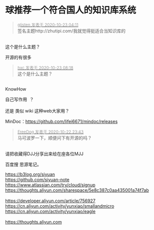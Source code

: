 # 球推荐一个符合国人的知识库系统


<div class="quote"><blockquote><font size="2"><a href="https://www.hostloc.com/forum.php?mod=redirect&amp;goto=findpost&amp;pid=9339070&amp;ptid=757394" target="_blank"><font color="#999999">glisten 发表于 2020-10-23 04:11</font></a></font><br />
签名主题http://zhutipi.com/我就觉得挺适合当知识库的</blockquote></div><br />
这个是什么主题？

开源的有很多

<div class="quote"><blockquote><font size="2"><a href="https://www.hostloc.com/forum.php?mod=redirect&amp;goto=findpost&amp;pid=9339213&amp;ptid=757394" target="_blank"><font color="#999999">hxc 发表于 2020-10-23 08:18</font></a></font><br />
这个是什么主题？</blockquote></div><br />
KnowHow

自己写作用&nbsp;&nbsp;？<br />
<br />
还是 类似 wiki 这种web大家用？

MinDoc：https://github.com/lifei6671/mindoc/releases

<div class="quote"><blockquote><font size="2"><a href="https://www.hostloc.com/forum.php?mod=redirect&amp;goto=findpost&amp;pid=9338767&amp;ptid=757394" target="_blank"><font color="#999999">FreeDog 发表于 2020-10-22 23:43</font></a></font><br />
马可波罗一下，顺便问下有开源的吗？</blockquote></div><br />
请把收藏得DJJ分享出来给在座各位MJJ

百度搜 思源笔记。

https://b3log.org/siyuan<br />
https://github.com/siyuan-note<br />
https://www.atlassian.com/try/cloud/signup<br />
https://thoughts.aliyun.com/sharespace/5e8c387c0aa435001a74f7ab<br />
<br />
https://developer.aliyun.com/article/756927<br />
https://cn.aliyun.com/activity/yunxiao/smallandmicro<br />
https://cn.aliyun.com/activity/yunxiao/eagle<br />
<br />
https://thoughts.aliyun.com
